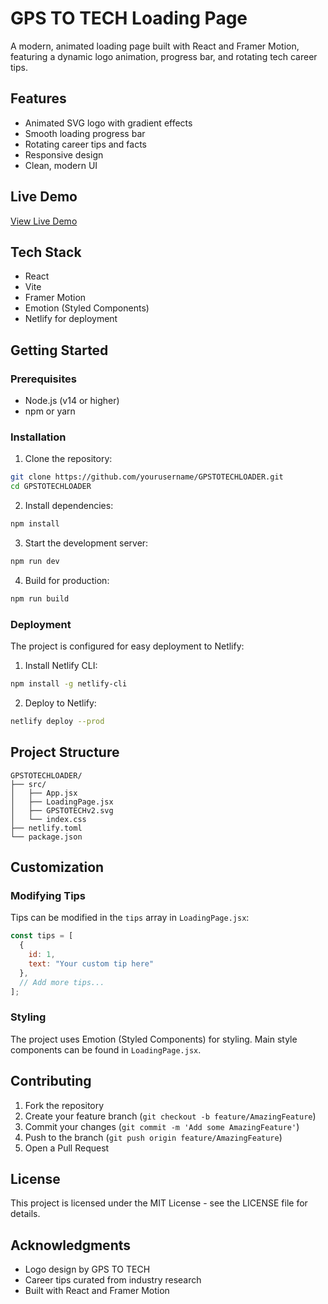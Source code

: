 # GPS TO TECH Loading Page

A modern, animated loading page built with React and Framer Motion, featuring a dynamic logo animation, progress bar, and rotating tech career tips.

## Features

- Animated SVG logo with gradient effects
- Smooth loading progress bar
- Rotating career tips and facts
- Responsive design
- Clean, modern UI

## Live Demo

[View Live Demo](https://gpstotechloader.netlify.app)

## Tech Stack

- React
- Vite
- Framer Motion
- Emotion (Styled Components)
- Netlify for deployment

## Getting Started

### Prerequisites

- Node.js (v14 or higher)
- npm or yarn

### Installation

1. Clone the repository:
```bash
git clone https://github.com/yourusername/GPSTOTECHLOADER.git
cd GPSTOTECHLOADER
```

2. Install dependencies:
```bash
npm install
```

3. Start the development server:
```bash
npm run dev
```

4. Build for production:
```bash
npm run build
```

### Deployment

The project is configured for easy deployment to Netlify:

1. Install Netlify CLI:
```bash
npm install -g netlify-cli
```

2. Deploy to Netlify:
```bash
netlify deploy --prod
```

## Project Structure

```
GPSTOTECHLOADER/
├── src/
│   ├── App.jsx
│   ├── LoadingPage.jsx
│   ├── GPSTOTECHv2.svg
│   └── index.css
├── netlify.toml
└── package.json
```

## Customization

### Modifying Tips

Tips can be modified in the `tips` array in `LoadingPage.jsx`:

```javascript
const tips = [
  {
    id: 1,
    text: "Your custom tip here"
  },
  // Add more tips...
];
```

### Styling

The project uses Emotion (Styled Components) for styling. Main style components can be found in `LoadingPage.jsx`.

## Contributing

1. Fork the repository
2. Create your feature branch (`git checkout -b feature/AmazingFeature`)
3. Commit your changes (`git commit -m 'Add some AmazingFeature'`)
4. Push to the branch (`git push origin feature/AmazingFeature`)
5. Open a Pull Request

## License

This project is licensed under the MIT License - see the LICENSE file for details.

## Acknowledgments

- Logo design by GPS TO TECH
- Career tips curated from industry research
- Built with React and Framer Motion
